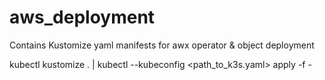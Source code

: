# aws_deployment
Contains Kustomize yaml manifests for awx operator &amp; object deployment


kubectl kustomize . | kubectl --kubeconfig <path_to_k3s.yaml>  apply -f -


